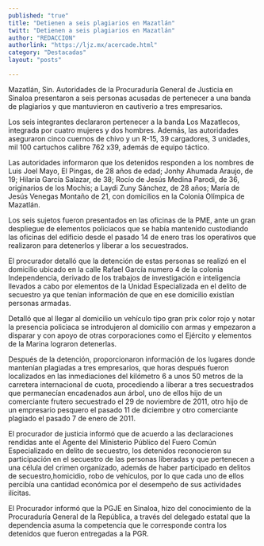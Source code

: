 ```yaml
---
published: "true"
title: "Detienen a seis plagiarios en Mazatlán"
twitt: "Detienen a seis plagiarios en Mazatlán"
author: "REDACCION"
authorlink: "https://ljz.mx/acercade.html"
category: "Destacadas"
layout: "posts"

---
```



  Mazatlán, Sin. Autoridades de la Procuraduría General de Justicia en Sinaloa presentaron a seis personas acusadas de pertenecer a una banda de plagiarios y que mantuvieron en cautiverio a tres empresarios.



  Los seis integrantes declararon pertenecer a la banda Los Mazatlecos, integrada por cuatro mujeres y dos hombres. Además, las autoridades aseguraron cinco cuernos de chivo y un R-15, 39 cargadores, 3 unidades, mil 100 cartuchos calibre 762 x39, además de equipo táctico.



  Las autoridades informaron que los detenidos responden a los nombres de Luis Joel Mayo, El Pingas, de 28 años de edad; Jonhy Ahumada Araujo, de 19; Hilaria García Salazar, de 38; Rocío de Jesús Medina Parodi, de 36, originarios de los Mochis; a Laydi Zuny Sánchez, de 28 años; María de Jesús Venegas Montaño de 21, con domicilios en la Colonia Olímpica de Mazatlán.



  Los seis sujetos fueron presentados en las oficinas de la PME, ante un gran despliegue de elementos policiacos que se había mantenido custodiando las oficinas del edificio desde el pasado 14 de enero tras los operativos que realizaron para detenerlos y liberar a los secuestrados.



  El procurador detalló que la detención de estas personas se realizó en el domicilio ubicado en la calle Rafael García numero 4 de la colonia Independencia, derivado de los trabajos de investigación e inteligencia llevados a cabo por elementos de la Unidad Especializada en el delito de secuestro ya que tenían información de que en ese domicilio existían personas armadas.



  Detalló que al llegar al domicilio un vehículo tipo gran prix color rojo y notar la presencia policiaca se introdujeron al domicilio con armas y empezaron a disparar y con apoyo de otras corporaciones como el Ejército y elementos de la Marina lograron detenerlas.



  Después de la detención, proporcionaron información de los lugares donde mantenían plagiadas a tres empresarios, que horas después fueron localizados en las inmediaciones del kilómetro 6 a unos 50 metros de la carretera internacional de cuota, procediendo a liberar a tres secuestrados que permanecían encadenados aun árbol, uno de ellos hijo de un comerciante frutero secuestrado el 29 de noviembre de 2011, otro hijo de un empresario pesquero el pasado 11 de diciembre y otro comerciante plagiado el pasado 7 de enero de 2011.



  El procurador de justicia informó que de acuerdo a las declaraciones rendidas ante el Agente del Ministerio Público del Fuero Común Especializado en delito de secuestro, los detenidos reconocieron su participación en el secuestro de las personas liberadas y que pertenecen a una célula del crimen organizado, además de haber participado en delitos de secuestro,homicidio, robo de vehículos, por lo que cada uno de ellos percibía una cantidad económica por el desempeño de sus actividades ilícitas.



  El Procurador informó que la PGJE en Sinaloa, hizo del conocimiento de la Procuraduría General de la República, a través del delegado estatal que la dependencia asuma la competencia que le corresponde contra los detenidos que fueron entregadas a la PGR.

